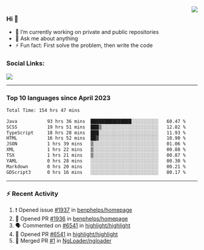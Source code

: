 <!--
<a href="https://wuffy.eu">
  <img align="right" src="https://github.com/ngloader/ngloader/blob/devcard/devcard.png" height="410" width="300" alt="NgLoader's Dev Card"/>
</a>
-->

<a href="https://wuffy.eu">
  <img align="right" src="https://github-readme-stats.vercel.app/api?username=ngloader&count_private=true&include_all_commits=true&show_icons=true&theme=dracula" />
</a>

### Hi 👋
- 🔭 I’m currently working on private and public repositories
- 💬 Ask me about anything
- ⚡ Fun fact: First solve the problem, then write the code

### Social Links:
<a href="https://discord.gg/jUtRU5Q">
  <img src="https://dcbadge.vercel.app/api/shield/128286216708685824?style=flat&theme=clean&compact=true" />
</a>

<!--
---

<div>
  <img src="https://github-readme-stats.vercel.app/api/wakatime?username=NgLoader&api_domain=wakapi.wuffy.dev&bg_color=282a36&title_color=ff6e96&icon_color=2F855A&text_color=ffffff&custom_title=Week%20Stats&layout=compact" />
</div>

---

<div>
  <img height="170" align="left" src="https://github-readme-stats.vercel.app/api?username=ngloader&count_private=true&include_all_commits=true&show_icons=true&theme=dracula" />
  <img src="https://github-readme-stats.vercel.app/api/top-langs/?username=ngloader&layout=compact&theme=dracula" />
</div>

---

<a href="https://github.com/ryo-ma/github-profile-trophy">
  <img width=800 src="https://github-profile-trophy.vercel.app/?username=ngloader&column=8&theme=dracula&no-frame=true"/>
</a>
-->

---

### Top 10 languages since April 2023

<!--START_SECTION:waka-->

```txt
Total Time: 154 hrs 47 mins

Java           93 hrs 36 mins  ███████████████░░░░░░░░░░   60.47 %
SCSS           19 hrs 51 mins  ███▒░░░░░░░░░░░░░░░░░░░░░   12.82 %
TypeScript     18 hrs 28 mins  ███░░░░░░░░░░░░░░░░░░░░░░   11.93 %
HTML           16 hrs 52 mins  ██▓░░░░░░░░░░░░░░░░░░░░░░   10.90 %
JSON           1 hrs 39 mins   ▒░░░░░░░░░░░░░░░░░░░░░░░░   01.06 %
XML            1 hrs 22 mins   ▒░░░░░░░░░░░░░░░░░░░░░░░░   00.88 %
TSX            1 hrs 21 mins   ▒░░░░░░░░░░░░░░░░░░░░░░░░   00.87 %
YAML           0 hrs 28 mins   ░░░░░░░░░░░░░░░░░░░░░░░░░   00.30 %
Markdown       0 hrs 20 mins   ░░░░░░░░░░░░░░░░░░░░░░░░░   00.21 %
GDScript3      0 hrs 16 mins   ░░░░░░░░░░░░░░░░░░░░░░░░░   00.17 %
```

<!--END_SECTION:waka-->

---

### :zap: Recent Activity
<!--START_SECTION:activity-->
1. ❗ Opened issue [#1937](https://github.com/benphelps/homepage/issues/1937) in [benphelps/homepage](https://github.com/benphelps/homepage)
2. 💪 Opened PR [#1936](https://github.com/benphelps/homepage/pull/1936) in [benphelps/homepage](https://github.com/benphelps/homepage)
3. 🗣 Commented on [#6541](https://github.com/highlight/highlight/pull/6541#issuecomment-1709201164) in [highlight/highlight](https://github.com/highlight/highlight)
4. 💪 Opened PR [#6541](https://github.com/highlight/highlight/pull/6541) in [highlight/highlight](https://github.com/highlight/highlight)
5. 🎉 Merged PR [#1](https://github.com/NgLoader/ngloader/pull/1) in [NgLoader/ngloader](https://github.com/NgLoader/ngloader)
<!--END_SECTION:activity-->
